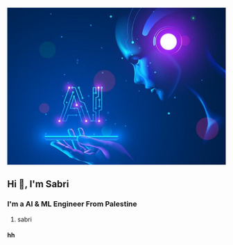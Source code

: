 
![This is an image](https://raw.githubusercontent.com/sabriodeh/sabriodeh/main/960x00.jpg)


## Hi 👋, I'm Sabri

### I'm a AI & ML Engineer From Palestine
1. sabri 
#### hh
<!--
**sabriodeh/sabriodeh** is a ✨ _special_ ✨ repository because its `README.md` (this file) appears on your GitHub profile.

Here are some ideas to get you started:

- 🔭 I’m currently working on ...
- 🌱 I’m currently learning ...
- 👯 I’m looking to collaborate on ...
- 🤔 I’m looking for help with ...
- 💬 Ask me about ...
- 📫 How to reach me: ...
- 😄 Pronouns: ...
- ⚡ Fun fact: ...
-->
